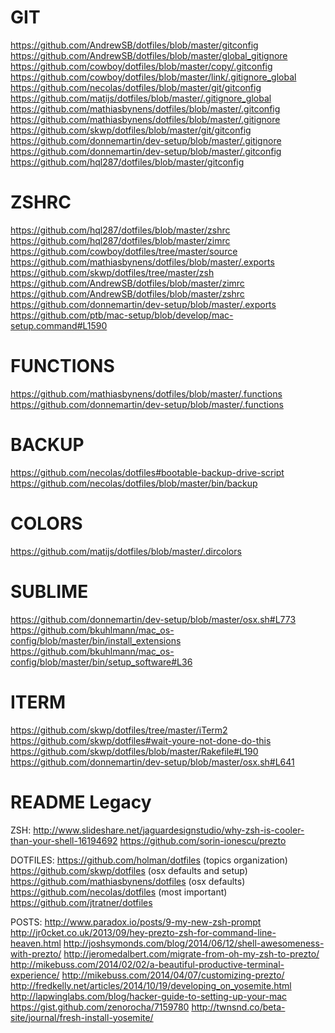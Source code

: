 # GIT
https://github.com/AndrewSB/dotfiles/blob/master/gitconfig
https://github.com/AndrewSB/dotfiles/blob/master/global_gitignore
https://github.com/cowboy/dotfiles/blob/master/copy/.gitconfig
https://github.com/cowboy/dotfiles/blob/master/link/.gitignore_global
https://github.com/necolas/dotfiles/blob/master/git/gitconfig
https://github.com/matijs/dotfiles/blob/master/.gitignore_global
https://github.com/mathiasbynens/dotfiles/blob/master/.gitconfig
https://github.com/mathiasbynens/dotfiles/blob/master/.gitignore
https://github.com/skwp/dotfiles/blob/master/git/gitconfig
https://github.com/donnemartin/dev-setup/blob/master/.gitignore
https://github.com/donnemartin/dev-setup/blob/master/.gitconfig
https://github.com/hql287/dotfiles/blob/master/gitconfig

# ZSHRC
https://github.com/hql287/dotfiles/blob/master/zshrc
https://github.com/hql287/dotfiles/blob/master/zimrc
https://github.com/cowboy/dotfiles/tree/master/source
https://github.com/mathiasbynens/dotfiles/blob/master/.exports
https://github.com/skwp/dotfiles/tree/master/zsh
https://github.com/AndrewSB/dotfiles/blob/master/zimrc
https://github.com/AndrewSB/dotfiles/blob/master/zshrc
https://github.com/donnemartin/dev-setup/blob/master/.exports
https://github.com/ptb/mac-setup/blob/develop/mac-setup.command#L1590

# FUNCTIONS
https://github.com/mathiasbynens/dotfiles/blob/master/.functions
https://github.com/donnemartin/dev-setup/blob/master/.functions

# BACKUP
https://github.com/necolas/dotfiles#bootable-backup-drive-script
https://github.com/necolas/dotfiles/blob/master/bin/backup

# COLORS
https://github.com/matijs/dotfiles/blob/master/.dircolors

# SUBLIME
https://github.com/donnemartin/dev-setup/blob/master/osx.sh#L773
https://github.com/bkuhlmann/mac_os-config/blob/master/bin/install_extensions
https://github.com/bkuhlmann/mac_os-config/blob/master/bin/setup_software#L36

# ITERM
https://github.com/skwp/dotfiles/tree/master/iTerm2
https://github.com/skwp/dotfiles#wait-youre-not-done-do-this
https://github.com/skwp/dotfiles/blob/master/Rakefile#L190
https://github.com/donnemartin/dev-setup/blob/master/osx.sh#L641


# README Legacy

ZSH:
http://www.slideshare.net/jaguardesignstudio/why-zsh-is-cooler-than-your-shell-16194692
https://github.com/sorin-ionescu/prezto

DOTFILES:
https://github.com/holman/dotfiles (topics organization)
https://github.com/skwp/dotfiles (osx defaults and setup)
https://github.com/mathiasbynens/dotfiles (osx defaults)
https://github.com/necolas/dotfiles (most important)
https://github.com/jtratner/dotfiles

POSTS:
http://www.paradox.io/posts/9-my-new-zsh-prompt
http://jr0cket.co.uk/2013/09/hey-prezto-zsh-for-command-line-heaven.html
http://joshsymonds.com/blog/2014/06/12/shell-awesomeness-with-prezto/
http://jeromedalbert.com/migrate-from-oh-my-zsh-to-prezto/
http://mikebuss.com/2014/02/02/a-beautiful-productive-terminal-experience/
http://mikebuss.com/2014/04/07/customizing-prezto/
http://fredkelly.net/articles/2014/10/19/developing_on_yosemite.html
http://lapwinglabs.com/blog/hacker-guide-to-setting-up-your-mac
https://gist.github.com/zenorocha/7159780
http://twnsnd.co/beta-site/journal/fresh-install-yosemite/
